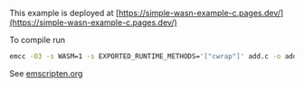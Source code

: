 This example is deployed at [https://simple-wasn-example-c.pages.dev/](https://simple-wasn-example-c.pages.dev/)

To compile run 
```bash
emcc -O3 -s WASM=1 -s EXPORTED_RUNTIME_METHODS='["cwrap"]' add.c -o add.js
``````

See [emscripten.org](https://emscripten.org/)